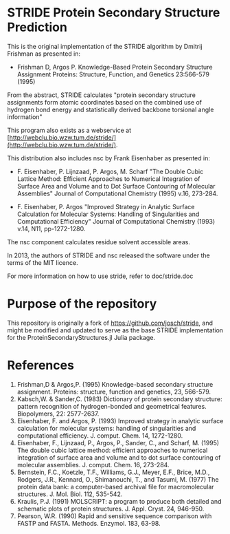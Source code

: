 # STRIDE Protein Secondary Structure Prediction

This is the original implementation of the STRIDE algorithm by Dmitrij Frishman
as presented in:

 - Frishman D, Argos P. Knowledge-Based Protein Secondary Structure Assignment
   Proteins: Structure, Function, and Genetics 23:566-579 (1995)

From the abstract, STRIDE calculates "protein secondary structure assignments
form atomic coordinates based on the combined use of hydrogen bond energy and
statistically derived backbone torsional angle information"

This program also exists as a webservice at [http://webclu.bio.wzw.tum.de/stride/](http://webclu.bio.wzw.tum.de/stride/).

This distribution also includes nsc by Frank Eisenhaber as presented in:

 - F. Eisenhaber, P. Lijnzaad, P. Argos, M. Scharf "The Double Cubic Lattice Method: Efficient Approaches to Numerical Integration of Surface Area and Volume and to Dot Surface Contouring of Molecular Assemblies" Journal of Computational Chemistry (1995) v.16, 273-284.

 - F. Eisenhaber, P. Argos "Improved Strategy in Analytic Surface Calculation for Molecular Systems: Handling of Singularities and Computational Efficiency" Journal of Computational Chemistry (1993) v.14, N11, pp-1272-1280.

The nsc component calculates residue solvent accessible areas.

In 2013, the authors of STRIDE and nsc released the software under the terms of
the MIT licence.

For more information on how to use stride, refer to doc/stride.doc 

# Purpose of the repository

This repository is originally a fork of https://github.com/josch/stride, and might
be modified and updated to serve as the base STRIDE implementation for the 
ProteinSecondaryStructures.jl Julia package.

# References

1.  Frishman,D	& Argos,P. (1995) Knowledge-based secondary structure assignment.  Proteins:  structure,	function and genetics, 23,   566-579.
2.  Kabsch,W. & Sander,C. (1983)  Dictionary  of  protein  secondary structure:	   pattern   recognition   of	hydrogen-bonded	  and geometrical features. Biopolymers,	22: 2577-2637.
3.  Eisenhaber,  F.  and  Argos,  P.  (1993)  Improved	 strategy  in analytic  surface calculation for molecular systems: handling of singularities and computational efficiency. J. comput. Chem. 14, 1272-1280.
4.  Eisenhaber, F., Lijnzaad, P., Argos, P., Sander, C., and Scharf, M.	 (1995)	The double cubic lattice method: efficient approaches to	numerical integration of surface area and volume and  to  dot surface contouring	of molecular assemblies. J. comput. Chem. 16, 273-284.
5.  Bernstein,	F.C., Koetzle, T.F.,  Williams,	 G.J.,	Meyer,	E.F., Brice,  M.D.,  Rodgers,  J.R., Kennard, O., Shimanouchi, T., and Tasumi, M.	 (1977)	 The  protein  data  bank:  a  computer-based archival  file for	macromolecular structures. J. Mol. Biol. 112, 535-542.
6.  Kraulis, P.J.  (1991)  MOLSCRIPT:	a  program  to	produce	 both detailed  and  schematic  plots  of protein structures. J.	Appl.  Cryst. 24,	946-950.
7.  Pearson, W.R. (1990) Rapid	 and  sensitive	 sequence  comparison with FASTP	and FASTA. Methods. Enzymol. 183, 63-98.


